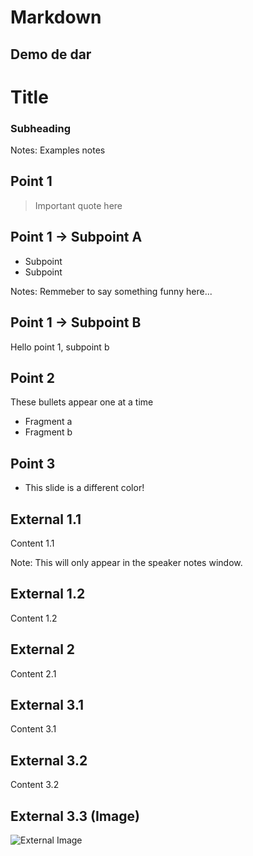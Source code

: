 # Markdown 
## Demo de dar


# Title
### Subheading

Notes: Examples notes


## Point 1 

> Important quote here 


## Point 1 -> Subpoint A

* Subpoint
* Subpoint

Notes: Remmeber to say something funny here...


## Point 1 -> Subpoint B

Hello point 1, subpoint b


## Point 2

These bullets appear one at a time

* Fragment a <!-- .element: class="fragment" data-fragment-index="1" -->
* Fragment b <!-- .element: class="fragment" data-fragment-index="2" -->


<!-- .slide: data-background="#81ceff" -->
## Point 3

* This slide is a different color!



## External 1.1

Content 1.1

Note: This will only appear in the speaker notes window.


## External 1.2

Content 1.2



## External 2

Content 2.1



## External 3.1

Content 3.1


## External 3.2

Content 3.2


## External 3.3 (Image)

![External Image](https://s3.amazonaws.com/static.slid.es/logo/v2/slides-symbol-512x512.png)


